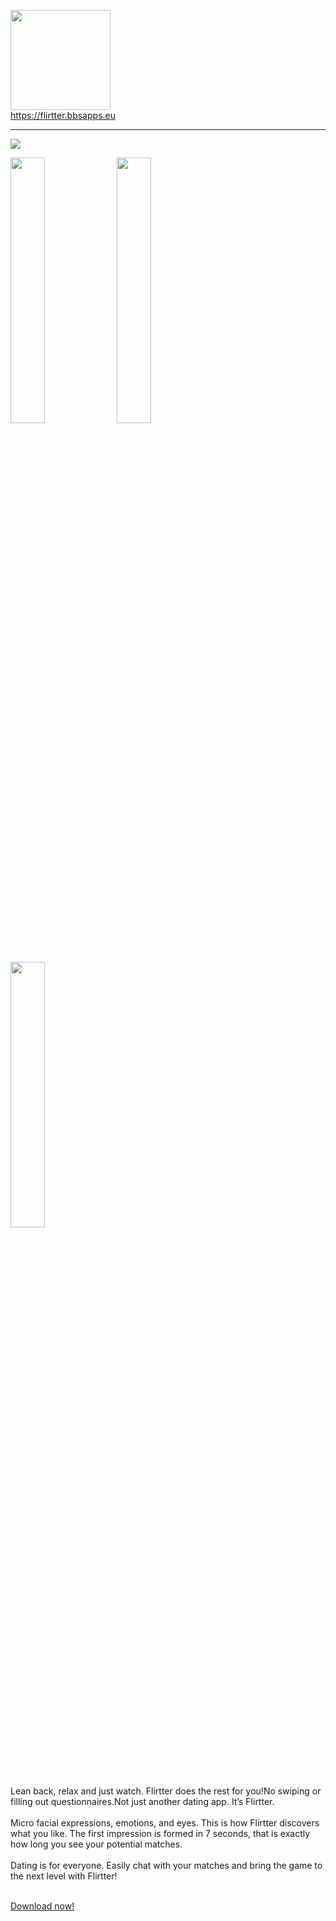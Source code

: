
[<img src="https://flirtter.bbsapps.eu/wp-content/uploads/2022/08/logo.png" width="160">](https://flirtter.bbsapps.eu)
<br/>
https://flirtter.bbsapps.eu
<hr class="solid">
<img src="https://flirtter.bbsapps.eu/wp-content/uploads/2022/08/wallpaper.png">
<p float="left">
  <img src="https://flirtter.bbsapps.eu/wp-content/uploads/2022/08/1.png" width="33%" />
  <img src="https://flirtter.bbsapps.eu/wp-content/uploads/2022/08/2.png" width="33%" /> 
  <img src="https://flirtter.bbsapps.eu/wp-content/uploads/2022/08/3.png" width="33%" />
</p>
<br/>
Lean back, relax and just watch. Flirtter does the rest for you!No swiping or filling out questionnaires.Not just another dating app. It’s Flirtter.<br/><br/> 
Micro facial expressions, emotions, and eyes. This is how Flirtter discovers what you like. The first impression is formed in 7 seconds, that is exactly how long you see your potential matches.<br/><br/>
Dating is for everyone. Easily chat with your matches and bring the game to the next level with Flirtter!
<br/><br/>

[Download now!](https://flirtter.bbsapps.eu/download/)

